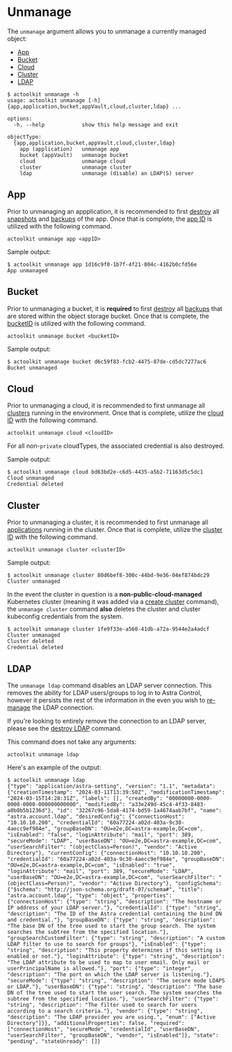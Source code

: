 # Unmanage

The `unmanage` argument allows you to unmanage a currently managed object:

* [App](#app)
* [Bucket](#bucket)
* [Cloud](#cloud)
* [Cluster](#cluster)
* [LDAP](#ldap)

```text
$ actoolkit unmanage -h
usage: actoolkit unmanage [-h] {app,application,bucket,appVault,cloud,cluster,ldap} ...

options:
  -h, --help            show this help message and exit

objectType:
  {app,application,bucket,appVault,cloud,cluster,ldap}
    app (application)   unmanage app
    bucket (appVault)   unmanage bucket
    cloud               unmanage cloud
    cluster             unmanage cluster
    ldap                unmanage (disable) an LDAP(S) server
```

## App

Prior to unmanaging an appplication, it is recommended to first [destroy](../destroy/README.md) all [snapshots](../destroy/README.md#snapshot) and [backups](../destroy/README.md#backup) of the app.  Once that is complete, the [app ID](../list/README.md#apps) is utilized with the following command.

```text
actoolkit unmanage app <appID>
```

Sample output:

```text
$ actoolkit unmanage app 1d16c9f0-1b7f-4f21-804c-4162b0cfd56e
App unmanaged
```

## Bucket

Prior to unmanaging a bucket, it is **required** to first [destroy](../destroy/README.md) all [backups](../destroy/README.md#backup) that are stored within the object storage bucket.  Once that is complete, the [bucketID](../list/README.md#buckets) is utilized with the following command.

```text
actoolkit unmanage bucket <bucketID>
```

Sample output:

```text
$ actoolkit unmanage bucket d6c59f83-fcb2-4475-87de-cd5dc7277ac6
Bucket unmanaged
```

## Cloud

Prior to unmanaging a cloud, it is recommended to first unmanage all [clusters](#cluster) running in the environment.  Once that is complete, utilize the [cloud ID](../list/README.md#clouds) with the following command.

```text
actoolkit unmanage cloud <cloudID>
```

For all non-`private` cloudTypes, the associated credential is also destroyed.

Sample output:

```text
$ actoolkit unmanage cloud bd63bd2e-c6d5-4435-a5b2-71163d5c5dc1
Cloud unmanaged
Credential deleted
```

## Cluster

Prior to unmanaging a cluster, it is recommended to first unmanage all [applications](#app) running in the cluster.  Once that is complete, utilize the [cluster ID](../list/README.md#clusters) with the following command.

```text
actoolkit unmanage cluster <clusterID>
```

Sample output:

```text
$ actoolkit unmanage cluster 80d6bef8-300c-44bd-9e36-04ef874bdc29
Cluster unmanaged
```

In the event the cluster in question is a **non-public-cloud-managed** Kubernetes cluster (meaning it was added via a [create cluster](../create/README.md#cluster) command), the `unmanage cluster` command **also** deletes the cluster and cluster kubeconfig credentials from the system.

```text
$ actoolkit unmanage cluster 1fe9f33e-a560-41db-a72a-9544e2a4adcf
Cluster unmanaged
Cluster deleted
Credential deleted
```

## LDAP

The `unmanage ldap` command disables an LDAP server connection. This removes the ability for LDAP users/groups to log in to Astra Control, however it persists the rest of the information in the even you wish to [re-manage](../manage/README.md#ldap) the LDAP connection.

If you're looking to entirely remove the connection to an LDAP server, please see the [destroy LDAP](../destroy/README.md#ldap) command.

This command does not take any arguments:

```text
actoolkit unmanage ldap
```

Here's an example of the output:

```text
$ actoolkit unmanage ldap
{"type": "application/astra-setting", "version": "1.1", "metadata": {"creationTimestamp": "2024-03-11T13:39:50Z", "modificationTimestamp": "2024-03-15T14:28:31Z", "labels": [], "createdBy": "00000000-0000-0000-0000-000000000000", "modifiedBy": "a33e249d-45c4-4f33-8483-a8b0b5b1236d"}, "id": "32267c96-5da8-4174-bd59-1a4674aab7bf", "name": "astra.account.ldap", "desiredConfig": {"connectionHost": "10.10.10.200", "credentialId": "60a77224-a02d-403a-9c30-4aecc9ef984e", "groupBaseDN": "OU=e2e,DC=astra-example,DC=com", "isEnabled": "false", "loginAttribute": "mail", "port": 389, "secureMode": "LDAP", "userBaseDN": "OU=e2e,DC=astra-example,DC=com", "userSearchFilter": "(objectClass=Person)", "vendor": "Active Directory"}, "currentConfig": {"connectionHost": "10.10.10.200", "credentialId": "60a77224-a02d-403a-9c30-4aecc9ef984e", "groupBaseDN": "OU=e2e,DC=astra-example,DC=com", "isEnabled": "true", "loginAttribute": "mail", "port": 389, "secureMode": "LDAP", "userBaseDN": "OU=e2e,DC=astra-example,DC=com", "userSearchFilter": "(objectClass=Person)", "vendor": "Active Directory"}, "configSchema": {"$schema": "http://json-schema.org/draft-07/schema#", "title": "astra.account.ldap", "type": "object", "properties": {"connectionHost": {"type": "string", "description": "The hostname or IP address of your LDAP server."}, "credentialId": {"type": "string", "description": "The ID of the Astra credential containing the bind DN and credential."}, "groupBaseDN": {"type": "string", "description": "The base DN of the tree used to start the group search. The system searches the subtree from the specified location."}, "groupSearchCustomFilter": {"type": "string", "description": "A custom LDAP filter to use to search for groups"}, "isEnabled": {"type": "string", "description": "This property determines if this setting is enabled or not."}, "loginAttribute": {"type": "string", "description": "The LDAP attribute to be used to map to user email. Only mail or userPrincipalName is allowed."}, "port": {"type": "integer", "description": "The port on which the LDAP server is listening."}, "secureMode": {"type": "string", "description": "The secure mode LDAPS or LDAP."}, "userBaseDN": {"type": "string", "description": "The base DN of the tree used to start the user search. The system searches the subtree from the specified location."}, "userSearchFilter": {"type": "string", "description": "The filter used to search for users according to a search criteria."}, "vendor": {"type": "string", "description": "The LDAP provider you are using.", "enum": ["Active Directory"]}}, "additionalProperties": false, "required": ["connectionHost", "secureMode", "credentialId", "userBaseDN", "userSearchFilter", "groupBaseDN", "vendor", "isEnabled"]}, "state": "pending", "stateUnready": []}
```
